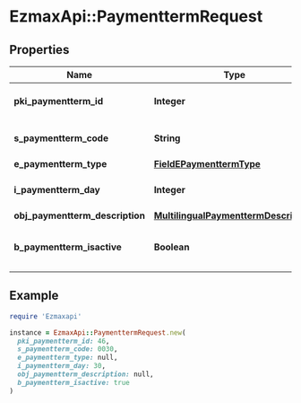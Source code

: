 # EzmaxApi::PaymenttermRequest

## Properties

| Name | Type | Description | Notes |
| ---- | ---- | ----------- | ----- |
| **pki_paymentterm_id** | **Integer** | The unique ID of the Paymentterm | [optional] |
| **s_paymentterm_code** | **String** | The code of the Paymentterm |  |
| **e_paymentterm_type** | [**FieldEPaymenttermType**](FieldEPaymenttermType.md) |  |  |
| **i_paymentterm_day** | **Integer** | The day of the Paymentterm |  |
| **obj_paymentterm_description** | [**MultilingualPaymenttermDescription**](MultilingualPaymenttermDescription.md) |  |  |
| **b_paymentterm_isactive** | **Boolean** | Whether the Paymentterm is active or not |  |

## Example

```ruby
require 'Ezmaxapi'

instance = EzmaxApi::PaymenttermRequest.new(
  pki_paymentterm_id: 46,
  s_paymentterm_code: 0030,
  e_paymentterm_type: null,
  i_paymentterm_day: 30,
  obj_paymentterm_description: null,
  b_paymentterm_isactive: true
)
```

